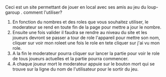 Ceci est un site permettant de jouer en local avec ses amis au jeu du loup-garoup .
comment l'utiliser?
1. En fonction du nombres et des roles que vous souhaitez utiliser, le moderateur se rend en toute fin de la page pour mettre a jour le nombre.
2. Ensuite une fois valider il faudra se rendre au niveau du site et les joueurs devront se passer a tour de role l'appareil pour mettre son nom, cliquer sur voir mon roleet
   une fois le role en tete cliquer sur j'ai vu mon role.
3. A la fin le moderateur pourra cliquer sur lancer la partie pour voir le role de tous joueurs actuelles et la partie pourra commencer.
4. A chaque joueur mort le moderateur appuie sur le bouton mort qui se trouve sur la ligne du nom de l'utilisateur pour le sortir du jeu.
